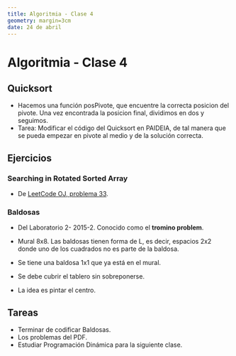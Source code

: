 ```yaml
---
title: Algoritmia - Clase 4
geometry: margin=3cm
date: 24 de abril
---
```

# Algoritmia - Clase 4

## Quicksort

- Hacemos una función posPivote, que encuentre la correcta posicion del pivote. Una vez encontrada la posicion final, dividimos en dos y seguimos.
- Tarea: Modificar el código del Quicksort en PAIDEIA, de tal manera que se pueda empezar en pivote al medio y de la solución correcta.

## Ejercicios

### Searching in Rotated Sorted Array

- De [LeetCode OJ, problema 33](https://leetcode.com/problems/search-in-rotated-sorted-array).

### Baldosas

- Del Laboratorio 2- 2015-2. Conocido como el **tromino problem**.
- Mural 8x8. Las baldosas tienen forma de L, es decir, espacios 2x2 donde uno de los cuadrados no es parte de la baldosa.
- Se tiene una baldosa 1x1 que ya está en el mural.
- Se debe cubrir el tablero sin sobreponerse.

- La idea es pintar el centro.

## Tareas
- Terminar de codificar Baldosas.
- Los problemas del PDF.
- Estudiar Programación Dinámica para la siguiente clase.

